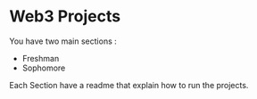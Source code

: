 # Web3 Projects

You have two main sections :

- Freshman
- Sophomore

Each Section have a readme that explain how to run the projects.

